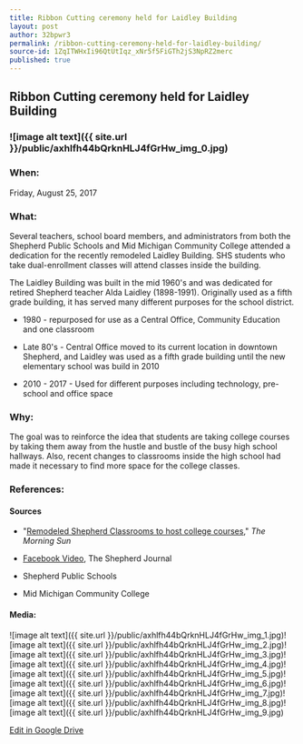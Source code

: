 ```yaml
---
title: Ribbon Cutting ceremony held for Laidley Building
layout: post
author: 32bpwr3
permalink: /ribbon-cutting-ceremony-held-for-laidley-building/
source-id: 1ZqITWHxIi96QtUtIqz_xNr5f5FiGTh2jS3NpRZ2merc
published: true
---
```

## Ribbon Cutting ceremony held for Laidley Building

### ![image alt text]({{ site.url }}/public/axhlfh44bQrknHLJ4fGrHw_img_0.jpg)

### When:

Friday, August 25, 2017

### What:

Several teachers, school board members, and administrators from both the Shepherd Public Schools and Mid Michigan Community College attended a dedication for the recently remodeled Laidley Building. SHS students who take dual-enrollment classes will attend classes inside the building.

The Laidley Building was built in the mid 1960's and was dedicated for retired Shepherd teacher Alda Laidley (1898-1991). Originally used as a fifth grade building, it has served many different purposes for the school district.

* 1980 - repurposed for use as a Central Office, Community Education and one classroom

* Late 80's - Central Office moved to its current location in downtown Shepherd, and Laidley was used as a fifth grade building until the new elementary school was build in 2010

* 2010 - 2017 - Used for different purposes including technology, pre-school and office space

### Why:

The goal was to reinforce the idea that students are taking college courses by taking them away from the hustle and bustle of the busy high school hallways. Also, recent changes to classrooms inside the high school had made it necessary to find more space for the college classes.

### References:

#### Sources

* "[Remodeled Shepherd Classrooms to host college courses](http://www.themorningsun.com/general-news/20170825/remodeled-shepherd-classrooms-to-host-college-courses)," *The Morning Sun* 

* [Facebook Video](https://www.facebook.com/shepherdjournal/videos/10155761698020921/), The Shepherd Journal

* Shepherd Public Schools

* Mid Michigan Community College

#### Media:

![image alt text]({{ site.url }}/public/axhlfh44bQrknHLJ4fGrHw_img_1.jpg)![image alt text]({{ site.url }}/public/axhlfh44bQrknHLJ4fGrHw_img_2.jpg)![image alt text]({{ site.url }}/public/axhlfh44bQrknHLJ4fGrHw_img_3.jpg)![image alt text]({{ site.url }}/public/axhlfh44bQrknHLJ4fGrHw_img_4.jpg)![image alt text]({{ site.url }}/public/axhlfh44bQrknHLJ4fGrHw_img_5.jpg)![image alt text]({{ site.url }}/public/axhlfh44bQrknHLJ4fGrHw_img_6.jpg)![image alt text]({{ site.url }}/public/axhlfh44bQrknHLJ4fGrHw_img_7.jpg)![image alt text]({{ site.url }}/public/axhlfh44bQrknHLJ4fGrHw_img_8.jpg)![image alt text]({{ site.url }}/public/axhlfh44bQrknHLJ4fGrHw_img_9.jpg)

[Edit in Google Drive](https://docs.google.com/document/d/1ZqITWHxIi96QtUtIqz_xNr5f5FiGTh2jS3NpRZ2merc/edit?usp=sharing)

